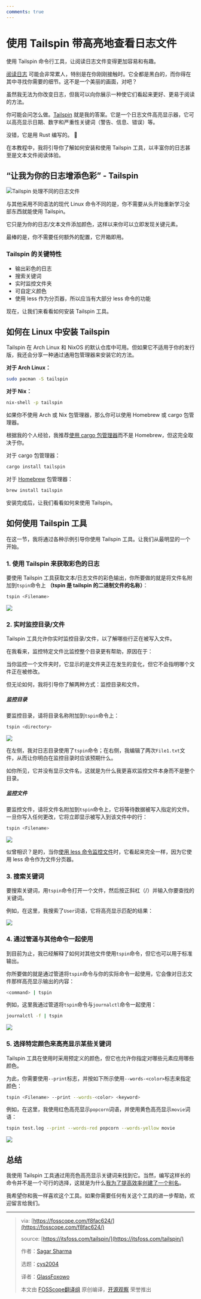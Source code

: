 ```yaml
---
comments: true
---
```


# 使用 Tailspin 带高亮地查看日志文件

使用 Tailspin 命令行工具，让阅读日志文件变得更加容易和有趣。

<!-- more -->

[阅读日志](https://linuxhandbook.com/watch-logs-real-time/?ref=itsfoss.com) 可能会非常累人，特别是在你刚刚接触时。它全都是黑白的，而你得在其中寻找你需要的细节。这不是一个美丽的画面，对吧？

虽然我无法为你改变日志，但我可以向你展示一种使它们看起来更好、更易于阅读的方法。

你可能会问怎么做。[Tailspin](https://github.com/bensadeh/tailspin?ref=itsfoss.com) 就是我的答案。它是一个日志文件高亮显示器，它可以高亮显示日期、数字和严重性关键词（警告、信息、错误）等。

没错，它是用 Rust 编写的。 🦀

在本教程中，我将引导你了解如何安装和使用 Tailspin 工具，以丰富你的日志甚至是文本文件阅读体验。

## “让我为你的日志增添色彩” - Tailspin

![Tailspin 处理不同的日志文件](https://static.fosscope.com/articles_img/2024/03/tailspin/tailspin-on-different-log-files.webp)

与其他采用不同语法的现代 Linux 命令不同的是，你不需要从头开始重新学习全部东西就能使用 Tailspin。

它只是为你的日志/文本文件添加颜色，这样以来你可以立即发现关键元素。

最棒的是，你不需要任何额外的配置，它开箱即用。

### Tailspin 的关键特性

- 输出彩色的日志
- 搜索关键词
- 实时监控文件夹
- 可自定义颜色
- 使用 less 作为分页器，所以应当有大部分 less 命令的功能

现在，让我们来看看如何安装 Tailspin 工具。

## 如何在 Linux 中安装 Tailspin

Tailspin 在 Arch Linux 和 NixOS 的默认仓库中可用。但如果它不适用于你的发行版，我还会分享一种通过通用包管理器来安装它的方法。

**对于 Arch Linux：**

```bash
sudo pacman -S tailspin
```

**对于 Nix：**

```bash
nix-shell -p tailspin
```

如果你不使用 Arch 或 Nix 包管理器，那么你可以使用 Homebrew 或 cargo 包管理器。

根据我的个人经验，我推荐[使用 cargo 包管理器](https://itsfoss.com/install-rust-cargo-ubuntu-linux/)而不是 Homebrew，但这完全取决于你。

对于 cargo 包管理器：

```bash
cargo install tailspin
```

对于 [Homebrew](https://itsfoss.com/homebrew-linux/) 包管理器：

```bash
brew install tailspin
```

安装完成后，让我们看看如何来使用 Tailspin。

## 如何使用 Tailspin 工具

在这一节，我将通过各种示例引导你使用 Tailspin 工具。让我们从最明显的一个开始。

### 1. 使用 Tailspin 来获取彩色的日志

要使用 Tailspin 工具获取文本/日志文件的彩色输出，你所要做的就是将文件名附加到`tspin`命令上 **（tspin 是 tailspin 的二进制文件的名称）**：

```bash
tspin <Filename>
```

![](https://static.fosscope.com/articles_img/2024/03/tailspin/Use-the-tspin-command-to-show-log-file-in-colored-format.webp)

### 2. 实时监控目录/文件

Tailspin 工具允许你实时监控目录/文件，以了解哪些行正在被写入文件。

在我看来，监控特定文件比监控整个目录更有帮助，原因在于：

当你监控一个文件夹时，它显示的是文件夹正在发生的变化，但它不会指明哪个文件正在被修改。

但无论如何，我将引导你了解两种方式：监控目录和文件。

##### 监控目录

要监控目录，请将目录名称附加到`tspin`命令上：

```bash
tspin <directory>
```

![](https://static.fosscope.com/articles_img/2024/03/tailspin/Monitor-folders-in-real-time-using-tspin-command.gif)

在左侧，我对日志目录使用了`tspin`命令；在右侧，我编辑了两次`File1.txt`文件，从而让你明白在监控目录时应该预期什么。

如你所见，它并没有显示文件名，这就是为什么我更喜欢监控文件本身而不是整个目录。

##### 监控文件

要监控文件，请将文件名附加到`tspin`命令上，它将等待数据被写入指定的文件。一旦你写入任何更改，它将立即显示被写入到该文件中的行：

```bash
tspin <Filename>
```

![](https://static.fosscope.com/articles_img/2024/03/tailspin/monitor-file-changes-actively-using-the-tspin-command.gif)

似曾相识？是的，当你[使用 less 命令监控文件](https://linuxhandbook.com/watch-logs-real-time/?ref=itsfoss.com)时，它看起来完全一样，因为它使用 less 命令作为文件分页器。

### 3. 搜索关键词

要搜索关键词，用`tspin`命令打开一个文件，然后按正斜杠（/）并输入你要查找的关键词。

例如，在这里，我搜索了`User`词语，它将高亮显示匹配的结果：

![](https://static.fosscope.com/articles_img/2024/03/tailspin/Search-for-the-keyword-using-the-tspin-command.gif)

### 4. 通过管道与其他命令一起使用

到目前为止，我已经解释了如何对其他文件使用`tspin`命令，但它也可以用于标准输出。

你所要做的就是通过管道将`tspin`命令与你的实际命令一起使用，它会像对日志文件那样高亮显示输出的内容：

```bash
<command> | tspin
```

例如，这里我通过管道将`tspin`命令与`journalctl`命令一起使用：

```bash
journalctl -f | tspin
```

![](https://static.fosscope.com/articles_img/2024/03/tailspin/Search-for-the-keyword-using-the-tspin-command-1.gif)

### 5. 选择特定颜色来高亮显示某些关键词

Tailspin 工具在使用时采用预定义的颜色，但它也允许你指定对哪些元素应用哪些颜色。

为此，你需要使用`--print`标志，并按如下所示使用`--words-<color>`标志来指定颜色：

```bash
tspin <Filename> --print --words-<color> <keyword>
```

例如，在这里，我使用红色高亮显示`popcorn`词语，并使用黄色高亮显示`movie`词语：

```bash
tspin test.log --print --words-red popcorn --words-yellow movie
```

![](https://static.fosscope.com/articles_img/2024/03/tailspin/Use-a-specific-color-to-highlight-a-specific-keyword.webp)

## 总结

我使用 Tailspin 工具通过用亮色高亮显示关键词来找到它。当然，编写这样长的命令并不是一个可行的选择，这就是为什么[我为了提高效率创建了一个别名](https://linuxhandbook.com/linux-alias-command/?ref=itsfoss.com)。

我希望你和我一样喜欢这个工具。如果你需要任何有关这个工具的进一步帮助，欢迎留言给我们。

---

>via: [https://fosscope.com/f8fac624/](https://fosscope.com/f8fac624/)
>  
>source:  [https://itsfoss.com/tailspin/](https://itsfoss.com/tailspin/)
>
>  作者：[Sagar Sharma](https://itsfoss.com/author/sagar/)
>  
>  选题：[cys2004](https://github.com/cys2004)
>  
 > 译者：[GlassFoxowo](https://github.com/GlassFoxowo-Dev)
>
 > 本文由 [FOSScope翻译组](https://github.com/FOSScope/TranslateProject) 原创编译，[开源观察](https://fosscope.com/) 荣誉推出